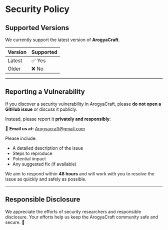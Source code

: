 #  Security Policy

## Supported Versions

We currently support the latest version of **ArogyaCraft**.

| Version | Supported          |
| ------- | ------------------ |
| Latest  | ✅ Yes              |
| Older   | ❌ No               |

---

## Reporting a Vulnerability

If you discover a security vulnerability in ArogyaCraft, please **do not open a GitHub issue** or discuss it publicly.

Instead, please report it **privately and responsibly**:

📧 **Email us at:** [Arogyacraft@gmail.com](mailto:Arogyacraft@gmail.com)

Please include:
- A detailed description of the issue
- Steps to reproduce
- Potential impact
- Any suggested fix (if available)

We aim to respond within **48 hours** and will work with you to resolve the issue as quickly and safely as possible.

---

## Responsible Disclosure

We appreciate the efforts of security researchers and responsible disclosure. Your efforts help us keep the ArogyaCraft community safe and secure. 💚

